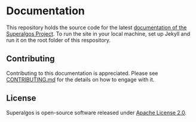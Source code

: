 
# Documentation

This repository holds the source code for the latest [documentation of the Superalgos Project](https://docs.superalgos.org). 
To run the site in your local machine, set up Jekyll and run it on the root folder of this respository.

## Contributing

Contributing to this documentation is appreciated. Please see [CONTRIBUTING.md](CONTRIBUTING.md) for the details on how to engage with it.

## License

Superalgos is open-source software released under [Apache License 2.0](LICENSE).
